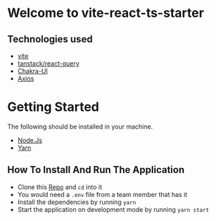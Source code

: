 # Welcome to vite-react-ts-starter


## Technologies used

- [vite](https://vitejs.dev/)
- [tanstack/react-query](https://tanstack.com/query/v4/docs/react/overview)
- [Chakra-UI](https://chakra-ui.com/)
- [Axios](https://axios-http.com/docs/intro)

# Getting Started

The following should be installed in your machine.

- [Node.Js](https://nodejs.org/en/download/) 
- [Yarn](https://yarnpkg.com/)


## How To Install And Run The Application

- Clone this [Repo](https://github.com/ProjectEinsteinBarrier/apil-me-web-app.git) and `cd` into it
- You would need a `.env` file from a team member that has it
- Install the dependencies by running `yarn`
- Start the application on development mode by running `yarn start`

